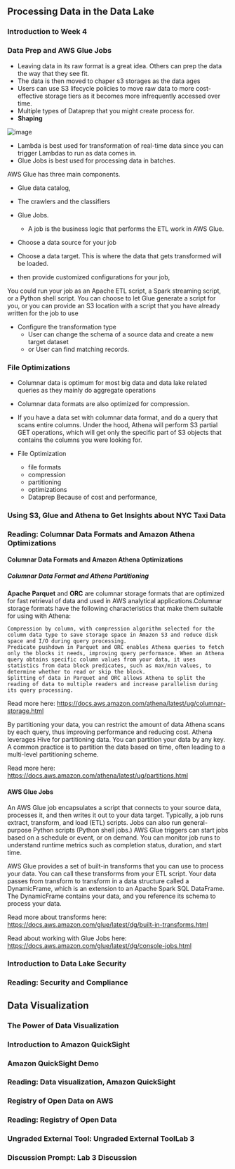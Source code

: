 

## Processing Data in the Data Lake
### Introduction to Week 4
### Data Prep and AWS Glue Jobs
* Leaving data in its raw format is a great idea. Others can prep the data the way that they see fit.
* The data is then moved to chaper s3 storages as the data ages
* Users can use S3 lifecycle policies to move raw data to more cost-effective storage tiers as it becomes more infrequently accessed over time.
* Multiple types of Dataprep that you might create process for. 
 * **Shaping**

![image](https://user-images.githubusercontent.com/4485129/118804680-a0732900-b8c2-11eb-9c6e-5f95b5b630a3.png)

* Lambda is best used for transformation of real-time data since you can trigger Lambdas to run as data comes in.
* Glue Jobs is best used for processing data in batches.

AWS Glue has three main components. 
* Glue data catalog, 
* The crawlers and the classifiers
* Glue Jobs.
  * A job is the business logic that performs the ETL work in AWS Glue.

* Choose a data source for your job
* Choose a data target. This is where the data that gets transformed will be loaded.
* then provide customized configurations for your job,

You could run your job as an Apache ETL script, a Spark streaming script, or a Python shell script.
You can choose to let Glue generate a script for you, or you can provide an S3 location with a script that you have already written for the job to use
* Configure the transformation type 
    * User can change the schema of a source data and create a new target dataset
    * or User can find matching records.

### File Optimizations
* Columnar data is optimum for most big data and data lake related queries as they mainly do aggregate operations 
* Columnar data formats are also optimized for compression.
* If you have a data set with columnar data format, and do a query that scans entire columns. 
Under the hood, Athena will perform S3 partial GET operations, which will get only the specific part of S3 objects that contains the columns you were looking for.

* File Optimization 
    * file formats
    * compression 
    * partitioning
    * optimizations 
    * Dataprep 
Because of cost and performance,

### Using S3, Glue and Athena to Get Insights about NYC Taxi Data
### Reading: Columnar Data Formats and Amazon Athena Optimizations
#### Columnar Data Formats and Amazon Athena Optimizations
##### Columnar Data Format and Athena Partitioning

**Apache Parquet** and **ORC** are columnar storage formats that are optimized for fast retrieval of data and used in AWS analytical applications.Columnar storage formats have the following characteristics that make them suitable for using with Athena:

    Compression by column, with compression algorithm selected for the column data type to save storage space in Amazon S3 and reduce disk space and I/O during query processing.
    Predicate pushdown in Parquet and ORC enables Athena queries to fetch only the blocks it needs, improving query performance. When an Athena query obtains specific column values from your data, it uses statistics from data block predicates, such as max/min values, to determine whether to read or skip the block.
    Splitting of data in Parquet and ORC allows Athena to split the reading of data to multiple readers and increase parallelism during its query processing.

Read more here: https://docs.aws.amazon.com/athena/latest/ug/columnar-storage.html

By partitioning your data, you can restrict the amount of data Athena scans by each query, thus improving performance and reducing cost. Athena leverages Hive for partitioning data. You can partition your data by any key. A common practice is to partition the data based on time, often leading to a multi-level partitioning scheme. 

Read more here: https://docs.aws.amazon.com/athena/latest/ug/partitions.html 
#### AWS Glue Jobs   

An AWS Glue job encapsulates a script that connects to your source data, processes it, and then writes it out to your data target. Typically, a job runs extract, transform, and load (ETL) scripts. Jobs can also run general-purpose Python scripts (Python shell jobs.) AWS Glue triggers can start jobs based on a schedule or event, or on demand. You can monitor job runs to understand runtime metrics such as completion status, duration, and start time.   

AWS Glue provides a set of built-in transforms that you can use to process your data. You can call these transforms from your ETL script. Your data passes from transform to transform in a data structure called a DynamicFrame, which is an extension to an Apache Spark SQL DataFrame. The DynamicFrame contains your data, and you reference its schema to process your data.   

Read more about transforms here: https://docs.aws.amazon.com/glue/latest/dg/built-in-transforms.html   

Read about working with Glue Jobs here: https://docs.aws.amazon.com/glue/latest/dg/console-jobs.html    

### Introduction to Data Lake Security
### Reading: Security and Compliance

## Data Visualization
### The Power of Data Visualization
### Introduction to Amazon QuickSight
### Amazon QuickSight Demo
### Reading: Data visualization, Amazon QuickSight
### Registry of Open Data on AWS
### Reading: Registry of Open Data
### Ungraded External Tool: Ungraded External ToolLab 3
### Discussion Prompt: Lab 3 Discussion
